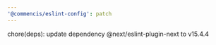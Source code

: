 ```yaml
---
'@commencis/eslint-config': patch
---
```


chore(deps): update dependency @next/eslint-plugin-next to v15.4.4
